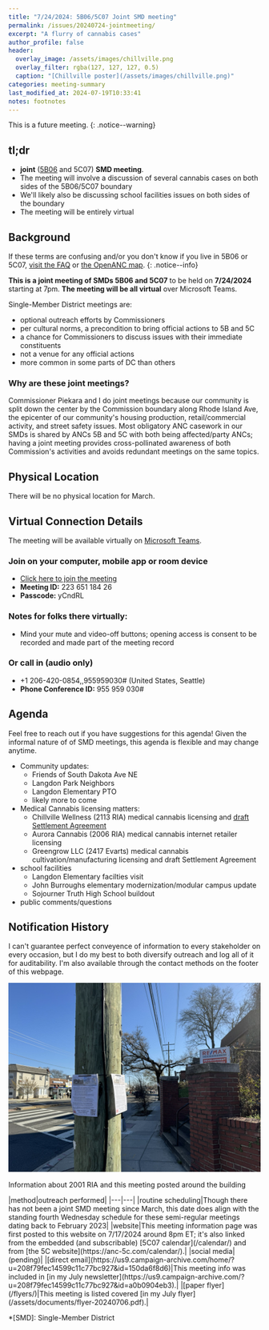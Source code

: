 ```yaml
---
title: "7/24/2024: 5B06/5C07 Joint SMD meeting"
permalink: /issues/20240724-jointmeeting/
excerpt: "A flurry of cannabis cases"
author_profile: false
header:
  overlay_image: /assets/images/chillville.png
  overlay_filter: rgba(127, 127, 127, 0.5)
  caption: "[Chillville poster](/assets/images/chillville.png)"
categories: meeting-summary
last_modified_at: 2024-07-19T10:33:41
notes: footnotes
---
```

This is a future meeting.
{: .notice--warning}

## tl;dr
- **joint** ([5B06](https://anc5b06.com) and 5C07) **SMD meeting**.
- The meeting will involve a discussion of several cannabis cases on both sides of the 5B06/5C07 boundary
- We'll likely also be discussing school facilities issues on both sides of the boundary
- The meeting will be entirely virtual

## Background
If these terms are confusing and/or you don't know if you live in 5B06 or 5C07, [visit the FAQ](/ancs/) or [the OpenANC map](https://openanc.org).
{: .notice--info}

**This is a joint meeting of SMDs 5B06 and 5C07** to be held on **7/24/2024** starting at 7pm. **The meeting will be all virtual** over Microsoft Teams.

Single-Member District meetings are:
- optional outreach efforts by Commissioners
- per cultural norms, a precondition to bring official actions to 5B and 5C
- a chance for Commissioners to discuss issues with their immediate constituents
- not a venue for any official actions
- more common in some parts of DC than others

### Why are these joint meetings?
Commissioner Piekara and I do joint meetings because our community is split down the center by the Commission boundary along Rhode Island Ave, the epicenter of our community's housing production, retail/commercial activity, and street safety issues. Most obligatory ANC casework in our SMDs is shared by ANCs 5B and 5C with both being affected/party ANCs; having a joint meeting provides cross-pollinated awareness of both Commission's activities and avoids redundant meetings on the same topics.

## Physical Location
There will be no physical location for March.

## Virtual Connection Details
The meeting will be available virtually on [Microsoft Teams](https://www.microsoft.com/en-us/microsoft-teams/download-app).
### Join on your computer, mobile app or room device
- [Click here to join the meeting](https://teams.microsoft.com/l/meetup-join/19%3ameeting_YTJjOWU0ZjktMWU3Mi00YmE2LTkyYjUtYmUzYzJlMWE2NGUy%40thread.v2/0?context=%7b%22Tid%22%3a%228fe449f1-8b94-4fb7-9906-6f939da82d73%22%2c%22Oid%22%3a%22fe41fa96-a564-4c7e-bcd4-e44346276d35%22%7d)
- **Meeting ID:** 223 651 184 26
- **Passcode:** yCndRL

### Notes for folks there virtually:
- Mind your mute and video-off buttons; opening access is consent to be recorded and made part of the meeting record

### Or call in (audio only)
- +1 206-420-0854,,955959030# (United States, Seattle)
- **Phone Conference ID:** 955 959 030#

## Agenda

Feel free to reach out if you have suggestions for this agenda! Given the informal nature of of SMD meetings, this agenda is flexible and may change anytime.

- Community updates:
  - Friends of South Dakota Ave NE
  - Langdon Park Neighbors
  - Langdon Elementary PTO
  - likely more to come
- Medical Cannabis licensing matters:
  - Chillville Wellness (2113 RIA) medical cannabis licensing and [draft Settlement Agreement](https://docs.google.com/document/d/1rCKwyOk2wlVm1lgAfuKXPoybKuWPhfl-L-R_nFJZijo/edit?usp=sharing)
  - Aurora Cannabis (2006 RIA) medical cannabis internet retailer licensing
  - Greengrow LLC (2417 Evarts) medical cannabis cultivation/manufacturing licensing and draft Settlement Agreement
- school facilities
  - Langdon Elementary facilties visit
  - John Burroughs elementary modernization/modular campus update
  - Sojourner Truth High School buildout
- public comments/questions

## Notification History
I can't guarantee perfect conveyence of information to every stakeholder on every occasion, but I do my best to both diversify outreach and log all of it for auditability. I'm also available through the contact methods on the footer of this webpage.

[![info posted around the building](/assets/images/2001ria/posted-flyer.jpg)](/assets/images/2001ria/posted-flyer.jpg)
<p class="caption">Information about 2001 RIA and this meeting posted around the building</p>
<p/>
|method|outreach performed|
|---|---|
|routine scheduling|Though there has not been a joint SMD meeting since March, this date does align with the standing fourth Wednesday schedule for these semi-regular meetings dating back to February 2023|
|website|This meeting information page was first posted to this website on 7/17/2024 around 8pm ET; it's also linked from the embedded (and subscribable) [5C07 calendar](/calendar/) and from [the 5C website](https://anc-5c.com/calendar/).|
|social media|(pending)|
|[direct email](https://us9.campaign-archive.com/home/?u=208f79fec14599c11c77bc927&id=150da6f8d6)|This meeting info was included in [in my July newsletter](https://us9.campaign-archive.com/?u=208f79fec14599c11c77bc927&id=a0b0904eb3).|
|[paper flyer](/flyers/)|This meeting is listed covered [in my July flyer](/assets/documents/flyer-20240706.pdf).|

*[SMD]: Single-Member District